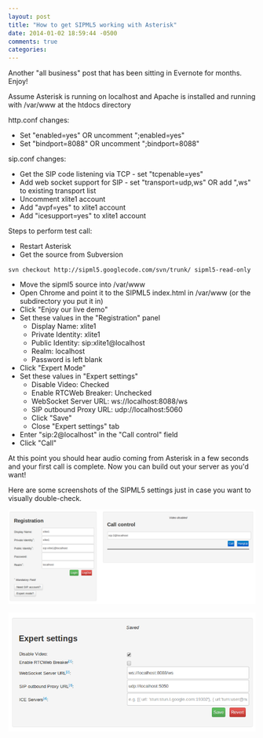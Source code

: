 ```yaml
---
layout: post
title: "How to get SIPML5 working with Asterisk"
date: 2014-01-02 18:59:44 -0500
comments: true
categories: 
---
```


Another "all business" post that has been sitting in Evernote for months.  Enjoy!

Assume Asterisk is running on localhost and Apache is installed and running with /var/www at the htdocs directory

http.conf changes:

* Set "enabled=yes" OR uncomment ";enabled=yes"
* Set "bindport=8088" OR uncomment ";bindport=8088"

sip.conf changes:

* Get the SIP code listening via TCP - set "tcpenable=yes"
* Add web socket support for SIP - set "transport=udp,ws" OR add ",ws" to existing transport list
* Uncomment xlite1 account
* Add "avpf=yes" to xlite1 account
* Add "icesupport=yes" to xlite1 account

Steps to perform test call:

* Restart Asterisk
* Get the source from Subversion
```
svn checkout http://sipml5.googlecode.com/svn/trunk/ sipml5-read-only
```
* Move the sipml5 source into /var/www
* Open Chrome and point it to the SIPML5 index.html in /var/www (or the subdirectory you put it in)
* Click "Enjoy our live demo"
* Set these values in the "Registration" panel
  * Display Name: xlite1
  * Private Identity: xlite1
  * Public Identity: sip:xlite1@localhost
  * Realm: localhost
  * Password is left blank
* Click "Expert Mode"
* Set these values in "Expert settings"
  * Disable Video: Checked
  * Enable RTCWeb Breaker: Unchecked
  * WebSocket Server URL: ws://localhost:8088/ws
  * SIP outbound Proxy URL: udp://localhost:5060
  * Click "Save"
  * Close "Expert settings" tab
* Enter "sip:2@localhost" in the "Call control" field
* Click "Call"

At this point you should hear audio coming from Asterisk in a few seconds and your first call is complete.  Now you can build out your server as you'd want!

Here are some screenshots of the SIPML5 settings just in case you want to visually double-check.

![Registration and call control](/images/sipml5-asterisk/registration-and-call-control.png)

![Expert settings](/images/sipml5-asterisk/expert-settings.png)
